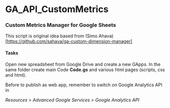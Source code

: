 # GA_API_CustomMetrics

### Custom Metrics Manager for Google Sheets

This script is original idea based from (Simo Ahava)[https://github.com/sahava/ga-custom-dimension-manager]

#### Tasks
Open new spreadsheet from Google Drive and create a new GApps.
In the same folder create main Code **Code.gs** and various html pages (scripts, css and html).

Before to publish as web app, remember to switch on Google Analytics API in 

_Resources > Advanced Google Services > Google Analytics API_





